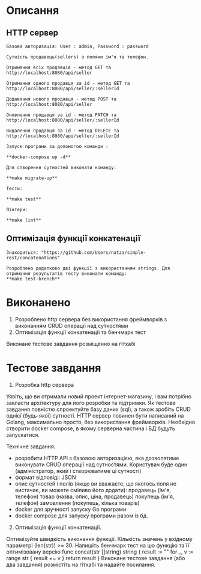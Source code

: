 # Описання
## HTTP сервер

    Базова авторизація: User : admin, Password : password

    Сутність продавець(sellers) з полями ім'я та телефон.
 
    Отримання всіх продавців - метод GET та http://localhost:8080/api/seller
 
    Отримання одного продавця за id - метод GET та http://localhost:8080/api/seller/:sellerId
 
    Додавання нового продавця - метод POST та http://localhost:8080/api/seller
 
    Оновлення продавця за id - метод PATCH та http://localhost:8080/api/seller/:sellerId
 
    Видалення продавця за id - метод DELETE та http://localhost:8080/api/seller/:sellerId

    Запуск програми за допомогою команди :

    **docker-compose up -d**
 
    Для створення сутностей виконати команду:
    
    **make migrate-up**

    Тести: 
    
    **make test**   

    Лінтери: 

    **make lint**

## Оптимізація функції конкатенації

    Знаходиться: "https://github.com/Users/natza/simple-rest/concatenations"

    Розроблено додатково дві функції з використанням strings. Для отримання результатів тесту виконати команду:
    **make test-brench**

# Виконанено
1. Розроблено http сервера без використання фреймворків з виконанням CRUD операції над сутностями 
2. Оптимізація функції конкатенації та бенчмарк тест

Виконане тестове завдання розміщенно на гітхабі

# Тестове завдання

1. Розробка http сервера

Уявіть, що ви отримали новий проект інтернет-магазину, і вам потрібно закласти архітектуру для його розробки та підтримки. Як тестове завдання повністю спроектуйте базу даних (sql), а також зробіть CRUD однієї (будь-якої) сутності. 
HTTP сервер повинен бути написаний на Golang, максимально просто, без використання фреймворків. 
Необхідно створити docker compose, в якому серверна частина і БД будуть запускатися. 

Технічне завдання:
- розробити HTTP API з базовою авторизацією, яка дозволятиме виконувати CRUD операції над сутностями. Користувач буде один (адміністратор,
який і створюватиме ці сутності)
- формат відповіді: JSON
- опис сутностей і полів (якщо ви вважаєте, що якогось поля не вистачає, ви можете сміливо його додати):
   продавець (ім'я, телефон)
   товар (назва, опис, ціна, продавець)
   покупець (ім'я, телефон)
   замовлення (покупець, кілька товарів)
- docker для зручності запуску Go програми
- docker compose для запуску програми разом із бд.

2. Оптимізація функції конкатенації.

Оптимізуйте швидкість виконання функції. Кількість значень у вхідному параметрі (len(str)) >= 30.
Напишіть бенчмарк тест на цю функцію та її оптимізовану версію
func concat(str []string) string  {
    result := ""
    for _, v := range str {
        result += v
    }
    return result
}
Виконане тестове завдання (або два завдання) розмістіть на гітхабі та надайте посилання. 
